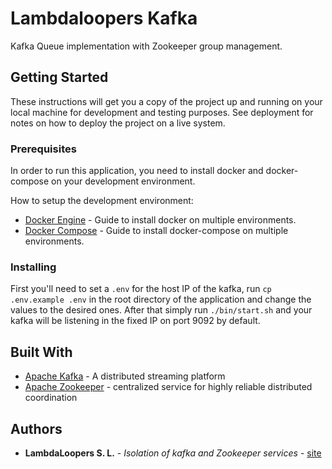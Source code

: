 # Lambdaloopers Kafka

Kafka Queue implementation with Zookeeper group management.

## Getting Started

These instructions will get you a copy of the project up and running on your local machine for development and testing purposes. See deployment for notes on how to deploy the project on a live system.

### Prerequisites

In order to run this application, you need to install
docker and docker-compose on your development environment.

How to setup the development environment:

* [Docker Engine](https://docs.docker.com/engine/installation/) - Guide to install docker on multiple environments.
* [Docker Compose](https://docs.docker.com/compose/install/) - Guide to install docker-compose on multiple environments.


### Installing

First you'll need to set a `.env` for the host IP of the kafka,
run `cp .env.example .env` in the root directory of the application 
and change the values to the desired ones.
After that simply run `./bin/start.sh` and your kafka will be listening in the fixed IP on port 9092 by default.


## Built With

* [Apache Kafka](https://kafka.apache.org/) - A distributed streaming platform
* [Apache Zookeeper](https://zookeeper.apache.org/) - centralized service for highly reliable distributed coordination


## Authors

* **LambdaLoopers S. L.** - *Isolation of kafka and Zookeeper services* - [site](https://lambdaloopers.com)
